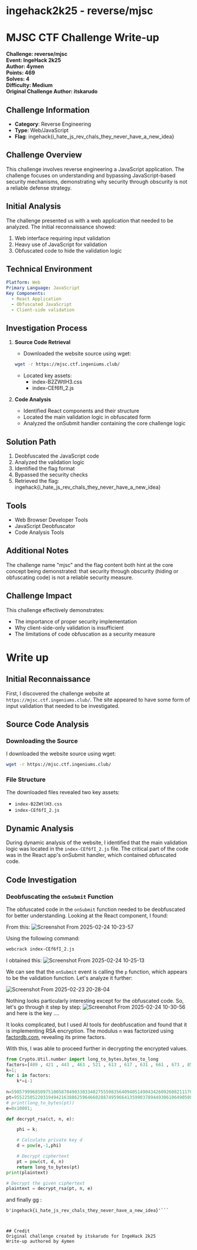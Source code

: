 # ingehack2k25 - reverse/mjsc


# MJSC CTF Challenge Write-up
**Challenge: reverse/mjsc**  
**Event: IngeHack 2k25**  
**Author: 4ymen**  
**Points: 469**  
**Solves: 4**  
**Difficulty: Medium**  
**Original Challenge Author: itskarudo**

## Challenge Information
- **Category**: Reverse Engineering
- **Type**: Web/JavaScript
- **Flag**: ingehack{i_hate_js_rev_chals_they_never_have_a_new_idea}

## Challenge Overview
This challenge involves reverse engineering a JavaScript application. The challenge focuses on understanding and bypassing JavaScript-based security mechanisms, demonstrating why security through obscurity is not a reliable defense strategy.

## Initial Analysis
The challenge presented us with a web application that needed to be analyzed. The initial reconnaissance showed:

1. Web interface requiring input validation
2. Heavy use of JavaScript for validation
3. Obfuscated code to hide the validation logic

## Technical Environment
```yaml
Platform: Web
Primary Language: JavaScript
Key Components:
  - React Application
  - Obfuscated JavaScript
  - Client-side validation
```

## Investigation Process
1. **Source Code Retrieval**
   - Downloaded the website source using wget:
   ```bash
   wget -r https://mjsc.ctf.ingeniums.club/
   ```
   - Located key assets:
     - index-B2ZWtlH3.css
     - index-CEf6fI_2.js

2. **Code Analysis**
   - Identified React components and their structure
   - Located the main validation logic in obfuscated form
   - Analyzed the onSubmit handler containing the core challenge logic

## Solution Path
1. Deobfuscated the JavaScript code
2. Analyzed the validation logic
3. Identified the flag format
4. Bypassed the security checks
5. Retrieved the flag: ingehack{i_hate_js_rev_chals_they_never_have_a_new_idea}
## Tools
- Web Browser Developer Tools
- JavaScript Deobfuscator
- Code Analysis Tools

## Additional Notes
The challenge name "mjsc" and the flag content both hint at the core concept being demonstrated: that security through obscurity (hiding or obfuscating code) is not a reliable security measure.

## Challenge Impact
This challenge effectively demonstrates:
- The importance of proper security implementation
- Why client-side-only validation is insufficient
- The limitations of code obfuscation as a security measure

# Write up  

## Initial Reconnaissance

First, I discovered the challenge website at `https://mjsc.ctf.ingeniums.club/`. The site appeared to have some form of input validation that needed to be investigated.

## Source Code Analysis

### Downloading the Source
I downloaded the website source using wget:
```bash
wget -r https://mjsc.ctf.ingeniums.club/
```

### File Structure
The downloaded files revealed two key assets:
- `index-B2ZWtlH3.css`
- `index-CEf6fI_2.js`

## Dynamic Analysis

During dynamic analysis of the website, I identified that the main validation logic was located in the `index-CEf6fI_2.js` file. The critical part of the code was in the React app's onSubmit handler, which contained obfuscated code.
## Code Investigation

### Deobfuscating the `onSubmit` Function

The obfuscated code in the `onSubmit` function needed to be deobfuscated for better understanding. Looking at the React component, I found:

From this:
![Screenshot From 2025-02-24 10-23-57](https://github.com/user-attachments/assets/64f71608-8578-424a-947a-6a3fcac7ff3b)

Using the following command:
```sh
webcrack index-CEf6fI_2.js
```

I obtained this:
![Screenshot From 2025-02-24 10-25-13](https://github.com/user-attachments/assets/f35a89da-c001-4916-b9b0-38bc1409214d)

We can see that the `onSubmit` event is calling the `p` function, which appears to be the validation function. Let's analyze it further:

![Screenshot From 2025-02-23 20-28-04](https://github.com/user-attachments/assets/3669bb81-6119-4948-aed7-e5b1d2bade3e)

Nothing looks particularly interesting except for the obfuscated code. So, let's go through it step by step:
![Screenshot From 2025-02-24 10-30-56](https://github.com/user-attachments/assets/ea668db2-fb3d-4fba-8a76-00937e0d971d)
and here is the key ....

It looks complicated, but I used AI tools for deobfuscation and found that it is implementing RSA encryption. The modulus `n` was factorized using [factordb.com](http://factordb.com/), revealing its prime factors.

With this, I was able to proceed further in decrypting the encrypted values.


```python 
from Crypto.Util.number import long_to_bytes,bytes_to_long
factors=[409 , 421 , 443 , 463 , 521 , 613 , 617 , 631 , 661 , 673 , 859 , 881 , 911 , 937 , 953 , 991 , 1021 , 1123 , 1171 , 1249 , 1321 , 1327 , 1361 , 1429 , 1531 , 1871 , 1873 , 2003 , 2081 , 2143 , 2311 , 2381 , 2731 , 2857 , 2861 , 3061 , 3169 , 3361 , 3433 , 3571 , 3697 , 4421 , 4621 , 5237 , 5281 , 6007 , 6121 , 6553 , 6733 , 7481 , 8009 , 8191 , 8581 , 8737 , 9241 , 9283 , 10711 , 12377 , 13729 , 14281 , 16831 , 17137 , 17681 , 18481 , 19891 , 20021 , 20593 , 21841 , 23563 , 24481 , 25741 , 26209 , 27847 , 29173 , 29921 , 30941 , 34273 , 36037 , 42841 , 43759 , 46411 , 48049 , 52361 , 53857 , 55441 , 63649 , 65521 , 72073 , 72931 , 74257 ,78541 ,79561 , 87517 , 92821 , 96097 , 97241 , 110881 , 116689 , 117811 , 131041 , 145861 , 148513 , 157081 , 180181 , 185641 , 209441 , 235621 , 269281 , 291721 , 314161 , 371281 , 388961 , 445537 , 471241 , 680681 , 700129 , 816817 , 1633633 , 8168161]
k=1;
for i in factors:
    k*=i-1
    
n=59857999685097510058704903303340275550835640940514904342609260821117098340506319476802302889863926430165796687108736694628663794024203081690831548926936527743286188479060985861546093711311571900661759884274719541236402441770905441176260283697893506556009435089259190308034118717196693029323272007089714272903225216389846915864612112381878100108428287917605430965442572234711074146363466926780699151173555904751392997928289187479977403795442182731620805949932616667193358004913424246140299423521
pt=9552250522031949421638862596466028874959664135990378944930610649050829114580816653549121561543414280914915955024423028045246147975154695636106060938335299887833399513605532232339992834555678292389803487517198475313799474137878912299409679963542771170996276018758394611416081529116162976136562129480128004033192434211594290655366631087302510792719773367480622157400456815223142391198477030085034818278773050995985562380964819034466087156010585672758629818663474812348343052593843066985508176737;
# print(long_to_bytes(pt))
e=0x10001;

def decrypt_rsa(ct, n, e):    

    phi = k;

    # Calculate private key d
    d = pow(e,-1,phi)

    # Decrypt ciphertext
    pt = pow(ct, d, n)
    return long_to_bytes(pt)
print(plaintext)

# Decrypt the given ciphertext
plaintext = decrypt_rsa(pt, n, e)
```

and finally gg :
```➜  mjsc.ctf.ingeniums.club python ~/sol.py 
b'ingehack{i_hate_js_rev_chals_they_never_have_a_new_idea}'```



## Credit
Original challenge created by itskarudo for IngeHack 2k25
Write-up authored by 4ymen
